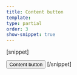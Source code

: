 ```yaml
---
title: Content button
template:
type: partial
order: 3
show-snippet: true
---
```

[snippet]
<!-- Content button -->
<button class="btn btn--content">
    Content button
</button>
[/snippet]